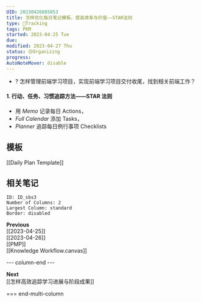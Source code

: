 ```yaml
---
UID: 20230426085053 
title: 怎样优化每日笔记模板，提高效率与价值——STAR法则
type: 💪Tracking
tags: PKM
started: 2023-04-25 Tue
due: 
modified: 2023-04-27 Thu
status: 🟡Organizing
progress:
AutoNoteMover: disable
---
```

- ? 怎样管理前端学习项目，实现前端学习项目交付收尾，找到相关前端工作？
#### 1. 行动、任务、习惯追踪方法——STAR 法则
- 用 *Memo* 记录每日 Actions，
- *Full Calendar* 添加 Tasks，
- *Planner* 追踪每日例行事项 Checklists

## 模板
[[Daily Plan Template]]

## 相关笔记

```start-multi-column
ID: ID_sbs3
Number of Columns: 2
Largest Column: standard
Border: disabled 
```

**Previous**  
[[2023-04-25]]  
[[2023-04-26]]  
[[PMP]]  
[[Knowledge Workflow.canvas]]

--- column-end ---

**Next**  
[[怎样高效追踪学习进展与阶段成果]]



=== end-multi-column





